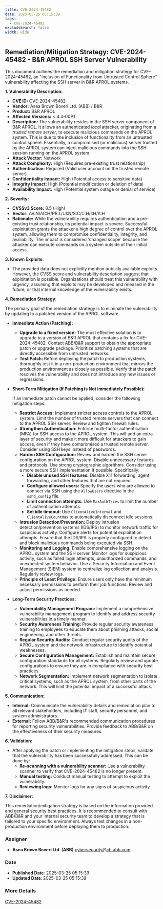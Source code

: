 ```yaml
---
title: CVE-2024-45482
date: 2025-03-25 05:15:39
tags:
  - CVE-2024-45482
excludeSearch: false
width: wide
---
```


## Remediation/Mitigation Strategy: CVE-2024-45482 - B&R APROL SSH Server Vulnerability

This document outlines the remediation and mitigation strategy for CVE-2024-45482, an "Inclusion of Functionality from Untrusted Control Sphere" vulnerability affecting the SSH server in B&R APROL systems.

**1. Vulnerability Description:**

*   **CVE ID:** CVE-2024-45482
*   **Vendor:** Asea Brown Boveri Ltd. (ABB) / B&R
*   **Product:** B&R APROL
*   **Affected Versions:** < 4.4-00P1
*   **Description:** The vulnerability resides in the SSH server component of B&R APROL. It allows an authenticated *local* attacker, originating from a *trusted remote server*, to execute malicious commands on the APROL system. This is due to the inclusion of functionality from an untrusted control sphere.  Essentially, a compromised (or malicious) server trusted by the APROL system can inject malicious commands into the SSH session running on the APROL system.
*   **Attack Vector:** Network
*   **Attack Complexity:** High (Requires pre-existing trust relationship)
*   **Authentication:** Required (Valid user account on the trusted remote server)
*   **Confidentiality Impact:** High (Potential access to sensitive data)
*   **Integrity Impact:** High (Potential modification or deletion of data)
*   **Availability Impact:** High (Potential system outage or denial of service)

**2. Severity:**

*   **CVSSv3 Score:** 8.5 (High)
*   **Vector:** AV:N/AC:H/PR:L/UI:N/S:C/C:H/I:H/A:H
*   **Rationale:** While the vulnerability requires authentication and a pre-existing trust relationship, its potential impact is severe.  Successful exploitation grants the attacker a high degree of control over the APROL system, allowing them to compromise confidentiality, integrity, and availability. The impact is considered 'changed scope' because the attacker can execute commands on a system outside of their initial access.

**3. Known Exploits:**

*   The provided data does not explicitly mention publicly available exploits.  However, the CVSS score and vulnerability description suggest that exploitation is possible.  Organizations should treat this vulnerability with urgency, assuming that exploits may be developed and released in the future, or that internal knowledge of the vulnerability exists.

**4. Remediation Strategy:**

The primary goal of the remediation strategy is to eliminate the vulnerability by updating to a patched version of the APROL software.

*   **Immediate Action (Patching):**
    *   **Upgrade to a fixed version:**  The most effective solution is to upgrade to a version of B&R APROL that contains a fix for CVE-2024-45482.  Contact ABB/B&R support to obtain the appropriate patch or upgrade package.  Prioritize patching systems that are directly accessible from untrusted networks.
    *   **Test Patch:**  Before deploying the patch to production systems, thoroughly test it in a non-production environment that mirrors the production environment as closely as possible.  Verify that the patch resolves the vulnerability and does not introduce any new issues or regressions.

*   **Short-Term Mitigation (If Patching is Not Immediately Possible):**

    If an immediate patch cannot be applied, consider the following mitigation steps:

    *   **Restrict Access:** Implement stricter access controls to the APROL system.  Limit the number of trusted remote servers that can connect to the APROL SSH server.  Review and tighten firewall rules.
    *   **Strengthen Authentication:** Enforce multi-factor authentication (MFA) for SSH access to the APROL system.  This will add an extra layer of security and make it more difficult for attackers to gain access, even if they have compromised a trusted remote server.  Consider using SSH keys instead of passwords.
    *   **Harden SSH Configuration:**  Review and harden the SSH server configuration on the APROL system.  Disable unnecessary features and protocols.  Use strong cryptographic algorithms.  Consider using a more secure SSH implementation if possible. Specifically:
        *   **Disable unused SSH features:**  Disable X11 forwarding, agent forwarding, and other features that are not required.
        *   **Configure allowed users:**  Specify the users who are allowed to connect via SSH using the `AllowUsers` directive in the `sshd_config` file.
        *   **Limit connection attempts:**  Use `MaxAuthTries` to limit the number of authentication attempts.
        *   **Set idle timeout:** Use `ClientAliveInterval` and `ClientAliveCountMax` to automatically disconnect idle sessions.
    *   **Intrusion Detection/Prevention:** Deploy intrusion detection/prevention systems (IDS/IPS) to monitor network traffic for suspicious activity.  Configure alerts for potential exploitation attempts.  Ensure that the IDS/IPS is properly configured to detect and block malicious commands being executed via SSH.
    *   **Monitoring and Logging:**  Enable comprehensive logging on the APROL system and the SSH server.  Monitor logs for suspicious activity, such as failed login attempts, unauthorized commands, and unexpected system behavior.  Use a Security Information and Event Management (SIEM) system to centralize log collection and analysis. Regularly review logs.
    *   **Principle of Least Privilege:** Ensure users only have the minimum necessary permissions to perform their job functions. Review and adjust permissions as needed.

*   **Long-Term Security Practices:**

    *   **Vulnerability Management Program:** Implement a comprehensive vulnerability management program to identify and address security vulnerabilities in a timely manner.
    *   **Security Awareness Training:** Provide regular security awareness training to employees to educate them about phishing attacks, social engineering, and other threats.
    *   **Regular Security Audits:** Conduct regular security audits of the APROL system and the network infrastructure to identify potential weaknesses.
    *   **Secure Configuration Management:** Establish and maintain secure configuration standards for all systems. Regularly review and update configurations to ensure they are in compliance with security best practices.
    *   **Network Segmentation:**  Implement network segmentation to isolate critical systems, such as the APROL system, from other parts of the network. This will limit the potential impact of a successful attack.

**5. Communication:**

*   **Internal:**  Communicate the vulnerability details and remediation plan to all relevant stakeholders, including IT staff, security personnel, and system administrators.
*   **External:**  Follow ABB/B&R's recommended communication procedures for reporting security vulnerabilities.  Provide feedback to ABB/B&R on the effectiveness of their security measures.

**6. Validation:**

*   After applying the patch or implementing the mitigation steps, validate that the vulnerability has been successfully addressed.  This can be done by:
    *   **Re-scanning with a vulnerability scanner:**  Use a vulnerability scanner to verify that CVE-2024-45482 is no longer present.
    *   **Manual testing:**  Conduct manual testing to attempt to exploit the vulnerability.
    *   **Reviewing logs:**  Monitor logs for any signs of suspicious activity.

**7.  Disclaimer:**

This remediation/mitigation strategy is based on the information provided and general security best practices. It is recommended to consult with ABB/B&R and your internal security team to develop a strategy that is tailored to your specific environment. Always test changes in a non-production environment before deploying them to production.

### Assigner
- **Asea Brown Boveri Ltd. (ABB)** <cybersecurity@ch.abb.com>

### Date
- **Published Date**: 2025-03-25 05:15:39
- **Updated Date**: 2025-03-25 05:15:39

### More Details
[CVE-2024-45482](https://www.cvedetails.com/cve/CVE-2024-45482)